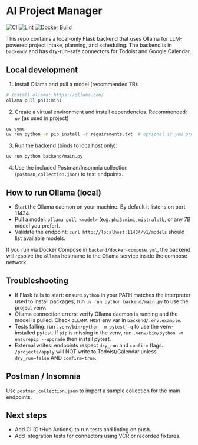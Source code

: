 
# AI Project Manager

[![CI](https://github.com/zaydor/ai-project-manager/actions/workflows/ci.yml/badge.svg)](https://github.com/zaydor/ai-project-manager/actions/workflows/ci.yml)
[![Lint](https://github.com/zaydor/ai-project-manager/actions/workflows/lint.yml/badge.svg)](https://github.com/zaydor/ai-project-manager/actions/workflows/lint.yml)
[![Docker Build](https://github.com/zaydor/ai-project-manager/actions/workflows/docker-build.yml/badge.svg)](https://github.com/zaydor/ai-project-manager/actions/workflows/docker-build.yml)

This repo contains a local-only Flask backend that uses Ollama for LLM-powered project intake, planning, and scheduling. The backend is in `backend/` and has dry-run-safe connectors for Todoist and Google Calendar.

## Local development

1. Install Ollama and pull a model (recommended 7B):

```bash
# install ollama: https://ollama.com/
ollama pull phi3:mini
```

2. Create a virtual environment and install dependencies. Recommended: `uv` (as used in project)

```bash
uv sync
uv run python -m pip install -r requirements.txt  # optional if you prefer pip
```

3. Run the backend (binds to localhost only):

```bash
uv run python backend/main.py
```

4. Use the included Postman/Insomnia collection (`postman_collection.json`) to test endpoints.

## How to run Ollama (local)

- Start the Ollama daemon on your machine. By default it listens on port 11434.
- Pull a model: `ollama pull <model>` (e.g. `phi3:mini`, `mistral:7b`, or any 7B model you prefer).
- Validate the endpoint: `curl http://localhost:11434/v1/models` should list available models.

If you run via Docker Compose in `backend/docker-compose.yml`, the backend will resolve the `ollama` hostname to the Ollama service inside the compose network.

## Troubleshooting

- If Flask fails to start: ensure `python` in your PATH matches the interpreter used to install packages; run `uv run python backend/main.py` to use the project venv.
- Ollama connection errors: verify Ollama daemon is running and the model is pulled. Check `OLLAMA_HOST` env var in `backend/.env.example`.
- Tests failing: run `.venv/bin/python -m pytest -q` to use the venv-installed pytest. If `pip` is missing in the venv, run `.venv/bin/python -m ensurepip --upgrade` then install pytest.
- External writes: endpoints respect `dry_run` and `confirm` flags. `/projects/apply` will NOT write to Todoist/Calendar unless `dry_run=false` AND `confirm=true`.

## Postman / Insomnia

Use `postman_collection.json` to import a sample collection for the main endpoints.

## Next steps

- Add CI (GitHub Actions) to run tests and linting on push.
- Add integration tests for connectors using VCR or recorded fixtures.
